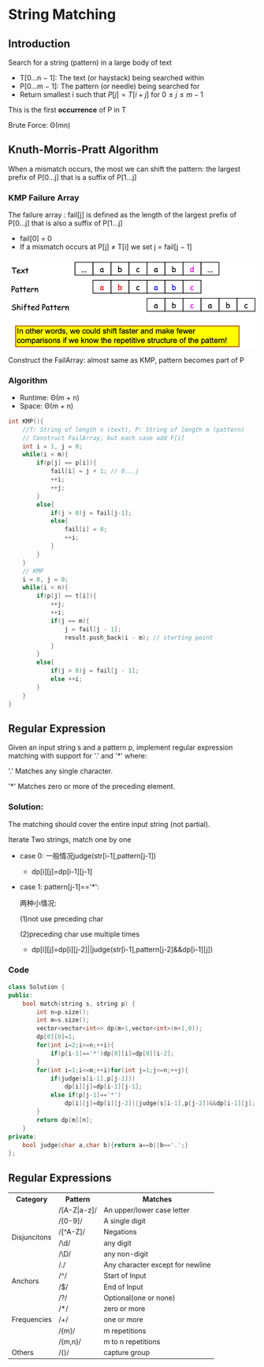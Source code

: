 # String Matching 
## Introduction

Search for a string (pattern) in a large body of text
- T[0...n − 1]: The text (or haystack) being searched within
- P[0...m − 1]: The pattern (or needle) being searched for
- Return smallest i such that $P[j] = T[i+j]$ for $0\leq j\leq m-1$ 

This is the first **occurrence** of P in T

Brute Force: Θ(mn)
 
## Knuth-Morris-Pratt Algorithm

When a mismatch occurs, the most we can shift the pattern: the largest prefix of P[0...j] that is a suffix of P[1...j]

### KMP Failure Array

The failure array : fail[j] is defined as the length of the largest prefix of P[0...j] that is also a suffix of P[1...j]
- fail[0] = 0
- If a mismatch occurs at P[j] $\neq$ T[i] we set j = fail[j − 1]

![20230531170333](https://raw.githubusercontent.com/zxc2012/image/main/20230531170333.png)

Construct the FailArray: almost same as KMP, pattern becomes part of P

### Algorithm

- Runtime: Θ(m + n)
- Space: Θ(m + n)

```cpp
int KMP(){
    //T: String of length n (text), P: String of length m (pattern)
    // Construct FailArray, but each case add F[i]
    int i = 1, j = 0;
    while(i < m){
        if(p[j] == p[i]){
            fail[i] = j + 1; // 0...j
            ++i;
            ++j;
        }
        else{
            if(j > 0)j = fail[j-1];
            else{
                fail[i] = 0;
                ++i;
            } 
        }
    }
    // KMP 
    i = 0, j = 0;
    while(i < n){
        if(p[j] == t[i]){
            ++j;
            ++i;
            if(j == m){
                j = fail[j - 1];
                result.push_back(i - m); // starting point
            }
        }
        else{
            if(j > 0)j = fail[j - 1];
            else ++i;
        }
    }
}
```

## Regular Expression
Given an input string s and a pattern p, implement regular expression matching with support for '.' and '*' where:

'.' Matches any single character.​​​​

'*' Matches zero or more of the preceding element.

### Solution:

The matching should cover the entire input string (not partial).

Iterate Two strings, match one by one

- case 0: 一般情况judge(str[i-1],pattern[j-1])
    - dp[i][j]=dp[i-1][j-1]
- case 1: pattern[j-1]=='*':
    
  两种小情况:
  
  (1)not use preceding char 
  
  (2)preceding char use multiple times

    - dp[i][j]=dp[i][j-2]||judge(str[i-1],pattern[j-2]&&dp[i-1][j])

### Code
```cpp
class Solution {
public:
    bool match(string s, string p) {
        int n=p.size();
        int m=s.size();
        vector<vector<int>> dp(m+1,vector<int>(n+1,0));
        dp[0][0]=1;
        for(int i=2;i<=n;++i){
            if(p[i-1]=='*')dp[0][i]=dp[0][i-2];
        }
        for(int i=1;i<=m;++i)for(int j=1;j<=n;++j){
            if(judge(s[i-1],p[j-1]))
                dp[i][j]=dp[i-1][j-1];
            else if(p[j-1]=='*')
                dp[i][j]=dp[i][j-2]||judge(s[i-1],p[j-2])&&dp[i-1][j];
        }
        return dp[m][n];
    }
private:
    bool judge(char a,char b){return a==b||b=='.';}
};
```

## Regular Expressions
<table>
<tr>
    <th>Category</th>
    <th>Pattern</th>
    <th >Matches</th>
</tr>
<tr>
    <td rowspan="6">Disjuncitons</td>
    <td>/[A-Z|a-z]/</td>
    <td>An upper/lower case letter</td>
</tr>
<tr>
    <td>/[0-9]/</td>
    <td>A single digit</td>
</tr>
<tr>
    <td>/[^A-Z]/</td>
    <td>Negations</td>
</tr>
<tr>
    <td>/\d/</td>
    <td>any digit</td>
</tr>
<tr>
    <td>/\D/</td>
    <td>any non-digit</td>
</tr>
<tr>
    <td>/./</td>
    <td>Any character except for newline</td>
</tr>
<tr>
    <td rowspan="2">Anchors</td>
    <td>/^/</td>
    <td>Start of Input</td>
</tr>
<tr>
    <td>/$/</td>
    <td>End of Input</td>
</tr>
<tr>
    <td rowspan="5">Frequencies</td>
    <td>/?/</td>
    <td>Optional(one or none)</td>
</tr>
<tr>
    <td>/*/</td>
    <td>zero or more</td>
</tr>
<tr>
    <td>/+/</td>
    <td>one or more</td>
</tr>
<tr>
    <td>/&#123;m&#125;/</td>
    <td>m repetitions</td>
</tr>
<tr>
    <td>/&#123;m,n&#125;/</td>
    <td>m to n repetitions</td>
</tr>
<tr>
    <td>Others</td>
    <td>/()/</td>
    <td>capture group</td>
</tr>
</table>
